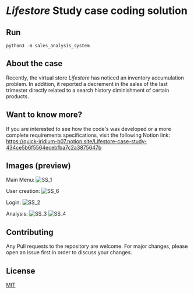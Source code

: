 # *Lifestore* Study case coding solution

## Run
```console
python3 -m sales_analysis_system
```

## About the case
Recently, the virtual store *Lifestore* has noticed an inventory accumulation problem. In addition, it reported a decrement in the sales of the last trimester directly related to a search history diminishment of certain products.

## Want to know more?
If you are interested to see how the code's was developed or a more complete requirements specifications, visit the following Notion link:
https://quick-iridium-b07.notion.site/Lifestore-case-study-434ce5b6f5564ecebfba7c2a3875647b 

## Images (preview)
Main Menu:
![SS_1](https://user-images.githubusercontent.com/60563317/133016854-a578b899-5657-43f5-a9ce-8cf0f11ae099.png)


User creation:
![SS_6](https://user-images.githubusercontent.com/60563317/133016880-b2d5df62-d3ac-4149-a0d3-2882f038d617.png)

Login:
![SS_2](https://user-images.githubusercontent.com/60563317/133016867-f3471258-246a-4361-8314-63a0f3ab5b4d.png)

Analysis:
![SS_3](https://user-images.githubusercontent.com/60563317/133016871-5883870f-2097-47c9-a911-1baf870390cc.png)
![SS_4](https://user-images.githubusercontent.com/60563317/133016876-ba7e5aaf-fda2-4f19-bacd-485d0a1d5cbf.png)

## Contributing
Any Pull requests to the repository are welcome. For major changes, please open an issue first in order to discuss your changes. 

## License
[MIT](https://choosealicense.com/licenses/mit/)
